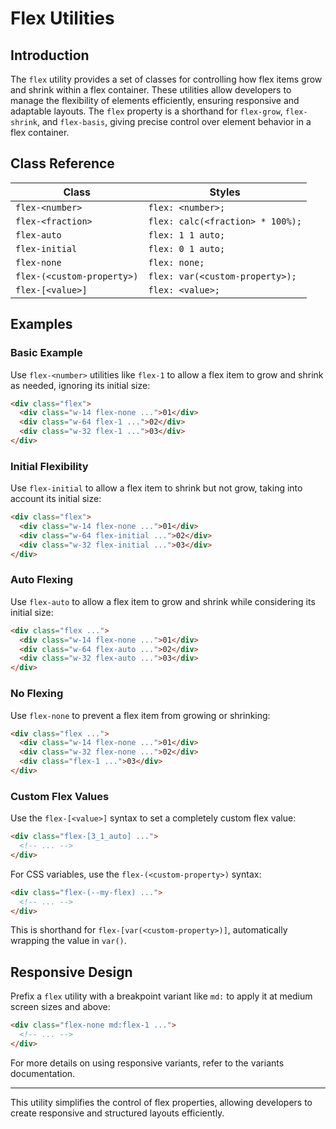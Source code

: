 # Flex Utilities

## Introduction
The `flex` utility provides a set of classes for controlling how flex items grow and shrink within a flex container. These utilities allow developers to manage the flexibility of elements efficiently, ensuring responsive and adaptable layouts. The `flex` property is a shorthand for `flex-grow`, `flex-shrink`, and `flex-basis`, giving precise control over element behavior in a flex container.

## Class Reference
| Class | Styles |
|---|---|
| `flex-<number>` | `flex: <number>;` |
| `flex-<fraction>` | `flex: calc(<fraction> * 100%);` |
| `flex-auto` | `flex: 1 1 auto;` |
| `flex-initial` | `flex: 0 1 auto;` |
| `flex-none` | `flex: none;` |
| `flex-(<custom-property>)` | `flex: var(<custom-property>);` |
| `flex-[<value>]` | `flex: <value>;` |

## Examples

### Basic Example
Use `flex-<number>` utilities like `flex-1` to allow a flex item to grow and shrink as needed, ignoring its initial size:
```html
<div class="flex">
  <div class="w-14 flex-none ...">01</div>
  <div class="w-64 flex-1 ...">02</div>
  <div class="w-32 flex-1 ...">03</div>
</div>
```

### Initial Flexibility
Use `flex-initial` to allow a flex item to shrink but not grow, taking into account its initial size:
```html
<div class="flex">
  <div class="w-14 flex-none ...">01</div>
  <div class="w-64 flex-initial ...">02</div>
  <div class="w-32 flex-initial ...">03</div>
</div>
```

### Auto Flexing
Use `flex-auto` to allow a flex item to grow and shrink while considering its initial size:
```html
<div class="flex ...">
  <div class="w-14 flex-none ...">01</div>
  <div class="w-64 flex-auto ...">02</div>
  <div class="w-32 flex-auto ...">03</div>
</div>
```

### No Flexing
Use `flex-none` to prevent a flex item from growing or shrinking:
```html
<div class="flex ...">
  <div class="w-14 flex-none ...">01</div>
  <div class="w-32 flex-none ...">02</div>
  <div class="flex-1 ...">03</div>
</div>
```

### Custom Flex Values
Use the `flex-[<value>]` syntax to set a completely custom flex value:
```html
<div class="flex-[3_1_auto] ...">
  <!-- ... -->
</div>
```

For CSS variables, use the `flex-(<custom-property>)` syntax:
```html
<div class="flex-(--my-flex) ...">
  <!-- ... -->
</div>
```
This is shorthand for `flex-[var(<custom-property>)]`, automatically wrapping the value in `var()`.

## Responsive Design
Prefix a `flex` utility with a breakpoint variant like `md:` to apply it at medium screen sizes and above:
```html
<div class="flex-none md:flex-1 ...">
  <!-- ... -->
</div>
```
For more details on using responsive variants, refer to the variants documentation.

---
This utility simplifies the control of flex properties, allowing developers to create responsive and structured layouts efficiently.

